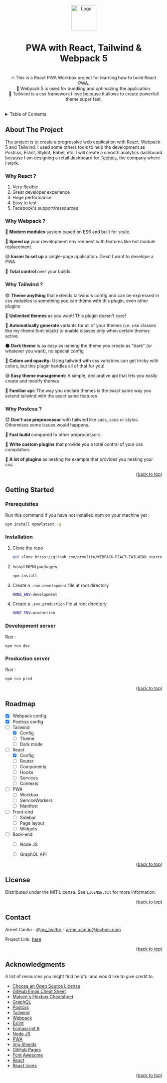<!-- Improved compatibility of back to top link: See: https://github.com/othneildrew/Best-README-Template/pull/73 -->
<a name="readme-top"></a>
<!--
*** Thanks for checking out the Best-README-Template. If you have a suggestion
*** that would make this better, please fork the repo and create a pull request
*** or simply open an issue with the tag "enhancement".
*** Don't forget to give the project a star!
*** Thanks again! Now go create something AMAZING! :D
-->


<!-- PROJECT LOGO -->
<br />
<div align="center">
  <a href="https://github.com/armelito/WEBPACK-REACT-TAILWIND_starter.git">
    <img src="images/logo.png" alt="Logo" width="80" height="80">
  </a>

  <h1 align="center">PWA with React, Tailwind & Webpack 5</h1>

  <p align="center"></br>
    🔥 This is a React PWA Workbox project for learning how to build React PWA.</br>
    🚀 Webpack 5 is used for bundling and optimazing the application.</br>
    🎨 Tailwind is a css framework I love because it allows to create powerfull theme super fast.
  </p>
</div></br>



<!-- TABLE OF CONTENTS -->
<details>
  <summary>Table of Contents</summary>
  <ol>
    <li>
      <a href="#about-the-project">About The Project</a>
      <ul>
        <li><a href="#built-with">Built With</a></li>
      </ul>
    </li>
    <li>
      <a href="#getting-started">Getting Started</a>
      <ul>
        <li><a href="#prerequisites">Prerequisites</a></li>
        <li><a href="#installation">Installation</a></li>
      </ul>
    </li>
    <li><a href="#roadmap">Roadmap</a></li>
    <li><a href="#license">License</a></li>
    <li><a href="#contact">Contact</a></li>
    <li><a href="#acknowledgments">Acknowledgments</a></li>
  </ol>
</details>




<!-- ABOUT THE PROJECT -->
## About The Project

The project is to create a progressive web application with React, Webpack 5 and Tailwind. I used some others tools to help the development as Postcss, Eslint, Stylint, Babel, etc. 
I will create a smooth analytics dashboard because I am designing a retail dashboard for [Technis](https://technis.com), the company where I work.



### Why React ?

1. Very flexible
2. Great developer experience
3. Huge performance
4. Easy to test
5. Facebook's support/ressources



### Why Webpack ?

💫 **Modern modules** system based on ES6 and built for scale.

🤖 **Speed up** your development environment with features like hot module replacement.

😅 **Easier to set up** a single-page application. Great I want to develope a PWA 

🚀 **Total control** over your builds. 


### Why Tailwind ?

😎 **Theme anything** that extends tailwind's config and can be expressed in css variables is something you can theme with this plugin, even other plugins

🍨 **Unlimited themes** as you want! This plugin doesn't care!

💫 **Automatically generate** variants for all of your themes (i.e. use classes like my-theme:font-black) to enable classes only when certain themes active.

🌑 **Dark theme** is as easy as naming the theme you create as "dark" (or whatever you want), no special config

🎨 **Colors and opacity:** Using tailwind with css variables can get tricky with colors, but this plugin handles all of that for you!

😅 **Easy theme management:** A simple, declarative api that lets you easily create and modify themes

👋 **Familiar api:** The way you declare themes is the exact same way you extend tailwind with the exact same features


### Why Postcss ?

😈 **Don't use preprocessor** with tailwind like sass, scss or stylus. Otherwises some issues would happens.

🤝 **Fast build** compared to other preprocessors.

🥹 **Write custom plugins** that provide you a total contral of your css compilation.

🚀 **A lot of plugins** as nesting for example that provides you nesting your css.

<p align="right">(<a href="#readme-top">back to top</a>)</p>



<!-- GETTING STARTED -->
## Getting Started

### Prerequisites

Run this command if you have not installed npm on your machine yet :
  ```sh
  npm install npm@latest -g
  ```

### Installation

1. Clone the repo
   ```sh
   git clone https://github.com/armelito/WEBPACK-REACT-TAILWIND_starter.git
   ```
2. Install NPM packages
   ```sh
   npm install
   ```
3. Create a `.env.development` file at root directory
   ```sh
   NODE_ENV=development
   ```
4. Create a `.env.production` file at root directory
   ```sh
   NODE_ENV=production
   ```

### Development server

Run :
   ```sh
   npm run dev
   ```

### Production server

Run :
   ```sh
   npm run prod
   ```

<p align="right">(<a href="#readme-top">back to top</a>)</p>


<!-- ROADMAP -->
## Roadmap

- [x] Webpack config
- [x] Postcss config
- [ ] Tailwind
    - [x] Config
    - [ ] Theme
    - [ ] Dark mode
- [ ] React
    - [x] Config
    - [ ] Router
    - [ ] Components
    - [ ] Hooks
    - [ ] Services
    - [ ] Contexts
- [ ] PWA
    - [ ] Workbox
    - [ ] ServiceWorkers
    - [ ] Manifest
- [ ] Front-end
    - [ ] Sidebar
    - [ ] Page layout
    - [ ] Widgets
- [ ] Back-end
    - [ ] Node JS
    - [ ] GraphQL API


<p align="right">(<a href="#readme-top">back to top</a>)</p>



<!-- LICENSE -->
## License

Distributed under the MIT License. See `LICENSE.txt` for more information.

<p align="right">(<a href="#readme-top">back to top</a>)</p>



<!-- CONTACT -->
## Contact

Armel Cantin - [@my_twitter](https://twitter.com/armelcantin) - armel.cantin@technis.com

Project Link: [here](https://github.com/armelito/WEBPACK-REACT-TAILWIND_starter.git)

<p align="right">(<a href="#readme-top">back to top</a>)</p>



<!-- ACKNOWLEDGMENTS -->
## Acknowledgments

A list of resources you might find helpful and would like to give credit to.

* [Choose an Open Source License](https://choosealicense.com)
* [GitHub Emoji Cheat Sheet](https://www.webpagefx.com/tools/emoji-cheat-sheet)
* [Malven's Flexbox Cheatsheet](https://flexbox.malven.co/)
* [GraphQL](https://graphql.org/)
* [Postcss](https://postcss.org/)
* [Tailwind](https://tailwindcss.com/)
* [Webpack](https://webpack.js.org/)
* [Eslint](https://eslint.org/)
* [Ecmascript 6](http://es6-features.org/#Constants)
* [Node JS](https://nodejs.org/en/docs/)
* [PWA](https://web.dev/learn/pwa/)
* [Img Shields](https://shields.io)
* [GitHub Pages](https://pages.github.com)
* [Font Awesome](https://fontawesome.com)
* [React](https://reactjs.org/)
* [React Icons](https://react-icons.github.io/react-icons/search)

<p align="right">(<a href="#readme-top">back to top</a>)</p>

